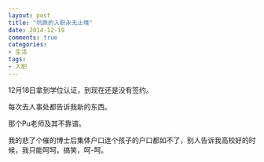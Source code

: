 ```yaml
---
layout: post
title: "坑跌的入职永无止境"
date: 2014-12-19
comments: true
categories: 
- 生活
tags:
- 入职
---
```


12月18日拿到学位认证，到现在还是没有签约。

每次去人事处都告诉我新的东西。

那个Pu老师及其不靠谱。

我的悲了个催的博士后集体户口连个孩子的户口都如不了，别人告诉我高校好的时候，我只能呵呵，搞笑，呵-呵。

